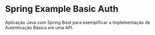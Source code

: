 # Spring Example Basic Auth
Aplicação Java com Spring Boot para exemplificar a Implementação de Autenticação Básica em uma API.

